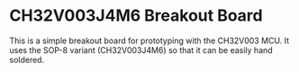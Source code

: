 # CH32V003J4M6 Breakout Board

This is a simple breakout board for prototyping with the CH32V003 MCU.
It uses the SOP-8 variant (CH32V003J4M6) so that it can be easily hand
soldered.
